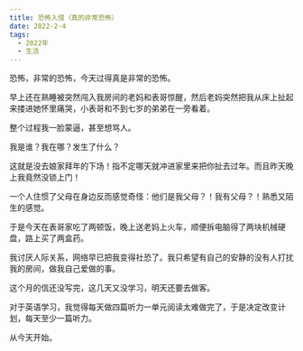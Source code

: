 ```yaml
---
title: 恐怖入侵（真的非常恐怖）
date: 2022-2-4
tags:
  - 2022年
  - 生活
---
```


恐怖，非常的恐怖，今天过得真是非常的恐怖。

早上还在熟睡被突然闯入我房间的老妈和表哥惊醒，然后老妈突然把我从床上扯起来搂进她怀里痛哭，小表哥和不到七岁的弟弟在一旁看着。

整个过程我一脸蒙逼，甚至想骂人。

我是谁？我在哪？发生了什么？

这就是没去娘家拜年的下场！指不定哪天就冲进家里来把你扯去过年。而且昨天晚上我竟然没锁上门！

一个人住惯了父母在身边反而感觉奇怪：他们是我父母？！我有父母？！熟悉又陌生的感觉。

于是今天在表哥家吃了两顿饭，晚上送老妈上火车，顺便拆电脑得了两块机械硬盘，路上买了两盒药。

我讨厌人际关系，网络早已把我变得社恐了。我只希望有自己的安静的没有人打扰我的房间，做我自己爱做的事。

这个月的信还没写完，这几天又没学习，明天还要去做客。

对于英语学习，我觉得每天做四篇听力一单元阅读太难做完了，于是决定改变计划，每天至少一篇听力。

从今天开始。
